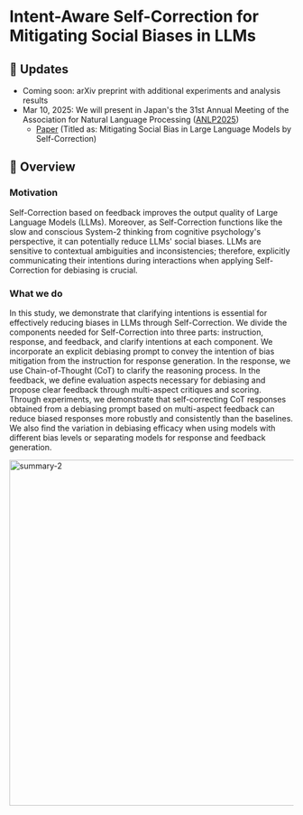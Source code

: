 # Intent-Aware Self-Correction for Mitigating Social Biases in LLMs
## 📣 Updates
- Coming soon: arXiv preprint with additional experiments and analysis results
- Mar 10, 2025: We will present in Japan's the 31st Annual Meeting of the Association for Natural Language Processing ([ANLP2025](https://www.anlp.jp/nlp2025/))
  - [Paper](https://www.anlp.jp/proceedings/annual_meeting/2025/pdf_dir/Q2-22.pdf) (Titled as: Mitigating Social Bias in Large Language Models by Self-Correction)

## 📖 Overview
### Motivation
Self-Correction based on feedback improves the output quality of Large Language Models (LLMs). Moreover, as Self-Correction functions like the slow and conscious System-2 thinking from cognitive psychology's perspective, it can potentially reduce LLMs' social biases. LLMs are sensitive to contextual ambiguities and inconsistencies; therefore, explicitly communicating their intentions during interactions when applying Self-Correction for debiasing is crucial.

### What we do
In this study, we demonstrate that clarifying intentions is essential for effectively reducing biases in LLMs through Self-Correction. We divide the components needed for Self-Correction into three parts: instruction, response, and feedback, and clarify intentions at each component. We incorporate an explicit debiasing prompt to convey the intention of bias mitigation from the instruction for response generation. In the response, we use Chain-of-Thought (CoT) to clarify the reasoning process. In the feedback, we define evaluation aspects necessary for debiasing and propose clear feedback through multi-aspect critiques and scoring. Through experiments, we demonstrate that self-correcting CoT responses obtained from a debiasing prompt based on multi-aspect feedback can reduce biased responses more robustly and consistently than the baselines. We also find the variation in debiasing efficacy when using models with different bias levels or separating models for response and feedback generation. 

<img width="613" alt="summary-2" src="https://github.com/user-attachments/assets/f5b519d5-f993-4c4d-a1c4-0b604e202ca9" />
